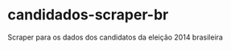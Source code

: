 candidados-scraper-br
=====================

Scraper para os dados dos candidatos da eleição 2014 brasileira
